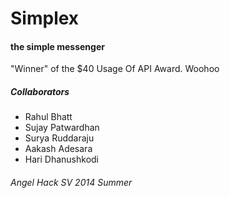 # Simplex
#### the simple messenger
"Winner" of the $40 Usage Of API Award. Woohoo

##### Collaborators
* Rahul Bhatt
* Sujay Patwardhan
* Surya Ruddaraju
* Aakash Adesara
* Hari Dhanushkodi

###### Angel Hack SV 2014 Summer
